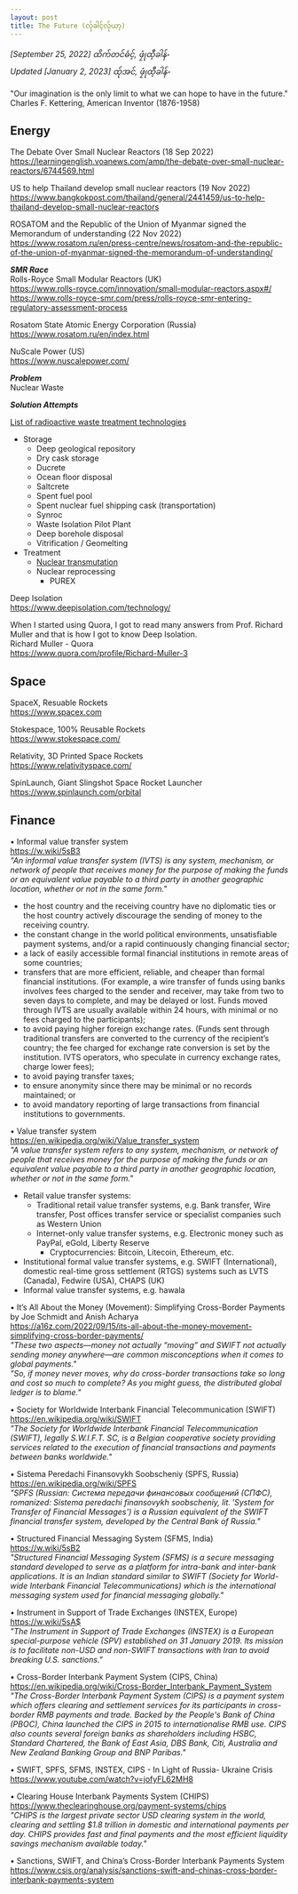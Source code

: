 ```yaml
---
layout: post
title: The Future (လ်ုခါင့်လ်ုယာ့)
---
```


*[September 25, 2022] ထိက်တင်ဓံင့်, ဖၠုံထီ့ခါန်ႋ*  
*Updated [January 2, 2023] ထ်ုအင်, ဖၠုံထီ့ခါန်ႋ*

"Our imagination is the only limit to what we can hope to have in the future."  
Charles F. Kettering, American Inventor (1876-1958)

<h2>Energy</h2>  

The Debate Over Small Nuclear Reactors (18 Sep 2022)  
https://learningenglish.voanews.com/amp/the-debate-over-small-nuclear-reactors/6744569.html  

US to help Thailand develop small nuclear reactors (19 Nov 2022)  
https://www.bangkokpost.com/thailand/general/2441459/us-to-help-thailand-develop-small-nuclear-reactors  

ROSATOM and the Republic of the Union of Myanmar signed the Мemorandum of understanding  (22 Nov 2022)
https://www.rosatom.ru/en/press-centre/news/rosatom-and-the-republic-of-the-union-of-myanmar-signed-the-memorandum-of-understanding/  

***SMR Race***  
Rolls-Royce Small Modular Reactors (UK)  
https://www.rolls-royce.com/innovation/small-modular-reactors.aspx#/  
https://www.rolls-royce-smr.com/press/rolls-royce-smr-entering-regulatory-assessment-process  

Rosatom State Atomiс Energy Corporation (Russia)  
https://www.rosatom.ru/en/index.html  

NuScale Power (US)  
https://www.nuscalepower.com/  

***Problem***  
Nuclear Waste  

***Solution Attempts***  

[List of radioactive waste treatment technologies](https://en.wikipedia.org/wiki/List_of_radioactive_waste_treatment_technologies)
- Storage
    - Deep geological repository
    - Dry cask storage
    - Ducrete
    - Ocean floor disposal
    - Saltcrete
    - Spent fuel pool
    - Spent nuclear fuel shipping cask (transportation)
    - Synroc
    - Waste Isolation Pilot Plant
    - Deep borehole disposal
    - Vitrification / Geomelting
- Treatment
    - [Nuclear transmutation](https://en.wikipedia.org/wiki/Nuclear_transmutation)
    - Nuclear reprocessing
        - PUREX

Deep Isolation  
https://www.deepisolation.com/technology/  

When I started using Quora, I got to read many answers from Prof. Richard Muller and that is how I got to know Deep Isolation.  
Richard Muller - Quora  
https://www.quora.com/profile/Richard-Muller-3  

<h2>Space</h2>  

SpaceX, Resuable Rockets  
https://www.spacex.com  

Stokespace, 100% Reusable Rockets  
https://www.stokespace.com/  

Relativity, 3D Printed Space Rockets  
https://www.relativityspace.com/  

SpinLaunch, Giant Slingshot Space Rocket Launcher  
https://www.spinlaunch.com/orbital  

<h2>Finance</h2>  

• Informal value transfer system  
https://w.wiki/5sB3  
_"An informal value transfer system (IVTS) is any system, mechanism, or network of people that receives money for the purpose of making the funds or an equivalent value payable to a third party in another geographic location, whether or not in the same form."_  
- the host country and the receiving country have no diplomatic ties or the host country actively discourage the sending of money to the receiving country.
- the constant change in the world political environments, unsatisfiable payment systems, and/or a rapid continuously changing financial sector;
- a lack of easily accessible formal financial institutions in remote areas of some countries;
- transfers that are more efficient, reliable, and cheaper than formal financial institutions. (For example, a wire transfer of funds using banks involves fees charged to the sender and receiver, may take from two to seven days to complete, and may be delayed or lost. Funds moved through IVTS are usually available within 24 hours, with minimal or no fees charged to the participants);
- to avoid paying higher foreign exchange rates. (Funds sent through traditional transfers are converted to the currency of the recipient’s country; the fee charged for exchange rate conversion is set by the institution. IVTS operators, who speculate in currency exchange rates, charge lower fees);
- to avoid paying transfer taxes;
- to ensure anonymity since there may be minimal or no records maintained; or
- to avoid mandatory reporting of large transactions from financial institutions to governments.

• Value transfer system  
https://en.wikipedia.org/wiki/Value_transfer_system  
_"A value transfer system refers to any system, mechanism, or network of people that receives money for the purpose of making the funds or an equivalent value payable to a third party in another geographic location, whether or not in the same form."_  
- Retail value transfer systems:  
    - Traditional retail value transfer systems, e.g. Bank transfer, Wire transfer, Post offices transfer service or specialist companies such as Western Union  
    - Internet-only value transfer systems, e.g. Electronic money such as PayPal, eGold, Liberty Reserve  
        - Cryptocurrencies: Bitcoin, Litecoin, Ethereum, etc.
- Institutional formal value transfer systems, e.g. SWIFT (International), domestic real-time gross settlement (RTGS) systems such as LVTS (Canada), Fedwire (USA), CHAPS (UK)  
- Informal value transfer systems, e.g. hawala  


• It’s All About the Money (Movement): Simplifying Cross-Border Payments
by Joe Schmidt and Anish Acharya  
https://a16z.com/2022/09/15/its-all-about-the-money-movement-simplifying-cross-border-payments/  
_"These two aspects—money not actually “moving” and SWIFT not actually sending money anywhere—are common misconceptions when it comes to global payments."_  
_"So, if money never moves, why do cross-border transactions take so long and cost so much to complete? As you might guess, the distributed global ledger is to blame."_  

• Society for Worldwide Interbank Financial Telecommunication (SWIFT)  
https://en.wikipedia.org/wiki/SWIFT  
_"The Society for Worldwide Interbank Financial Telecommunication (SWIFT), legally S.W.I.F.T. SC, is a Belgian cooperative society providing services related to the execution of financial transactions and payments between banks worldwide."_  

• Sistema Peredachi Finansovykh Soobscheniy (SPFS, Russia)  
https://en.wikipedia.org/wiki/SPFS  
_"SPFS (Russian: Система передачи финансовых сообщений (СПФС), romanized: Sistema peredachi finansovykh soobscheniy, lit. 'System for Transfer of Financial Messages') is a Russian equivalent of the SWIFT financial transfer system, developed by the Central Bank of Russia."_  

• Structured Financial Messaging System (SFMS, India)  
https://w.wiki/5sB2  
_"Structured Financial Messaging System (SFMS) is a secure messaging standard developed to serve as a platform for intra-bank and inter-bank applications. It is an Indian standard similar to SWIFT (Society for World-wide Interbank Financial Telecommunications) which is the international messaging system used for financial messaging globally."_  

• Instrument in Support of Trade Exchanges (INSTEX, Europe)  
https://w.wiki/5sA$  
*"The Instrument in Support of Trade Exchanges (INSTEX) is a European special-purpose vehicle (SPV) established on 31 January 2019. Its mission is to facilitate non-USD and non-SWIFT transactions with Iran to avoid breaking U.S. sanctions."*  

• Cross-Border Interbank Payment System (CIPS, China)  
https://en.wikipedia.org/wiki/Cross-Border_Interbank_Payment_System  
_"The Cross-Border Interbank Payment System (CIPS) is a payment system which offers clearing and settlement services for its participants in cross-border RMB payments and trade. Backed by the People's Bank of China (PBOC), China launched the CIPS in 2015 to internationalise RMB use. CIPS also counts several foreign banks as shareholders including HSBC, Standard Chartered, the Bank of East Asia, DBS Bank, Citi, Australia and New Zealand Banking Group and BNP Paribas."_  

• SWIFT, SPFS, SFMS, INSTEX, CIPS - In Light of Russia- Ukraine Crisis  
https://www.youtube.com/watch?v=jofyFL62MH8  

• Clearing House Interbank Payments System (CHIPS)  
https://www.theclearinghouse.org/payment-systems/chips  
_"CHIPS is the largest private sector USD clearing system in the world, clearing and settling $1.8 trillion in domestic and international payments per day. CHIPS provides fast and final payments and the most efficient liquidity savings mechanism available today."_

• Sanctions, SWIFT, and China’s Cross-Border Interbank Payments System  
https://www.csis.org/analysis/sanctions-swift-and-chinas-cross-border-interbank-payments-system  
